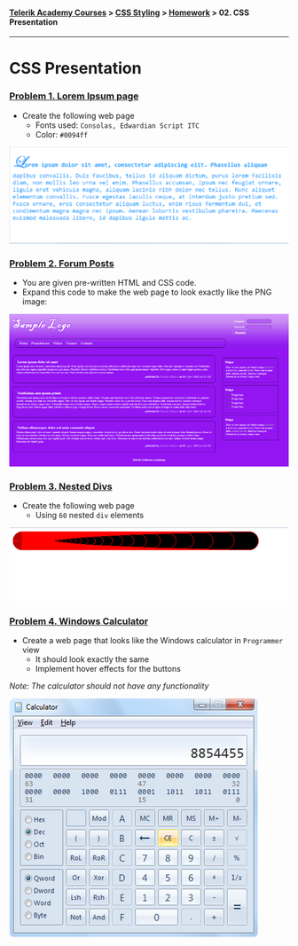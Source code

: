 #### [Telerik Academy Courses](../../../) > [CSS Styling](../../) > [Homework](../) > 02. CSS Presentation
-----------------------------------------------------------

CSS Presentation
================

### [Problem 1. Lorem Ipsum page](./Problem_1.Lorem_Ipsum_Page)
*	Create the following web page
	*	Fonts used: `Consolas, Edwardian Script ITC`
	*	Color: `#0094ff`
	
![picture1](./Problem_1.Lorem_Ipsum_Page/resources/task1.png)

### [Problem 2. Forum Posts](./Problem_2.Forum_Posts)
*	You are given pre-written HTML and CSS code.
*	Expand this code to make the web page to look exactly like the PNG image:

![picture2](./Problem_2.Forum_Posts/resources/task2.png)

### [Problem 3. Nested Divs](./Problem_3.Nested_Divs)
*	Create the following web page
	*	Using `60` nested `div` elements

![picture3](./Problem_3.Nested_Divs/resources/task3.png)

### [Problem 4. Windows Calculator](./Problem_4.Windows_Calculator)
*	Create a web page that looks like the Windows calculator in `Programmer` view
	*	It should look exactly the same
	*	Implement hover effects for the buttons
	
_Note: The calculator should not have any functionality_

![picture4](./Problem_4.Windows_Calculator/resources/task4.png)